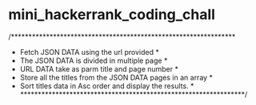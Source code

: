 # mini_hackerrank_coding_chall

/****************************************************************
 * Fetch JSON DATA using the url provided                       *
 * The JSON DATA is divided in multiple page                    *
 * URL DATA take as parm title and page number                  *
 * Store all the titles from the JSON DATA pages in an array    *
 * Sort titles data in Asc order and display the results.       *
 ****************************************************************/
